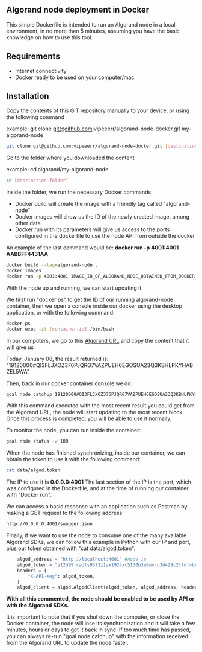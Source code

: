 
## __Algorand node deployment in Docker__

This simple Dockerfile is intended to run an Algorand node in a local environment, in no more than 5 minutes, assuming you have the basic knowledge on how to use this tool.

## Requirements
- Internet connectivity
- Docker ready to be used on your computer/mac

## Installation

Copy the contents of this GIT repository manually to your device, or using the following command

example: git clone git@github.com:vipeeerr/algorand-node-docker.git my-algorand-node
```sh
git clone git@github.com:vipeeerr/algorand-node-docker.git [destination-folder]
```
Go to the folder where you downloaded the content

example: cd algorand/my-algorand-node
```sh
cd [destination-folder]
```
Inside the folder, we run the necessary Docker commands.

- Docker build will create the image with a friendly tag called "algorand-node"
- Docker images will show us the ID of the newly created image, among other data
- Docker run with its parameters will give us access to the ports configured in the dockerfile to use the node API from outside the docker

An example of the last command would be:
__docker run -p 4001:4001 AABBFF4431AA__
```sh
docker build --tag=algorand-node .
docker images
docker run -p 4001:4001 IMAGE_ID_OF_ALGORAND_NODE_OBTAINED_FROM_DOCKER_IMAGES
```

With the node up and running, we can start updating it. 

We first run "docker ps" to get the ID of our running algorand-node container, then we open a console inside our docker using the desktop application, or with the following command:
```sh
docker ps
docker exec -it [container-id] /bin/bash
```
In our computers, we go to this [Algorand URL](https://algorand-catchpoints.s3.us-east-2.amazonaws.com/channel/mainnet/latest.catchpoint) and copy the content that it will give us

Today, January 08, the result returned is: "19120000#QI3FLJXOZ376PJQRG7VAZPUEH6EGOSUA23Q3KBHLPKYHABZEL5WA"

Then, back in our docker container console we do:
```sh
goal node catchup 19120000#QI3FLJXOZ376PJQRG7VAZPUEH6EGOSUA23Q3KBHLPKYHABZEL5WA
```
With this command executed with the most recent result you could get from the Algorand URL, the node will start updating to the most recent block. Once this process is completed, you will be able to use it normally.

To monitor the node, you can run inside the container:
```sh
goal node status -w 100
```
When the node has finished synchronizing, inside our container, we can obtain the token to use it with the following command:
```sh
cat data/algod.token
```
The IP to use it is __0.0.0.0:4001__
The last section of the IP is the port, which was configured in the Dockerfile, and at the time of running our container with "Docker run".

We can access a basic response with an application such as Postman by making a GET request to the following address:
```sh
http://0.0.0.0:4001/swagger.json
```
Finally, if we want to use the node to consume one of the many available Algorand SDKs, we can follow this example in Python with our IP and port, plus our token obtained with "cat data/algod.token".
```PYTHON
    algod_address = "http://localhost:4001" #node ip
    algod_token = "a12d99fcadfs9372z1ax1924xc5130b3e6nvcd3d429c2ffdfvbvc01h6f" #node token
    headers = {
        "X-API-Key": algod_token,
    }
    algod_client = algod.AlgodClient(algod_token, algod_address, headers)
```
__With all this commented, the node should be enabled to be used by API or with the Algorand SDKs.__

It is important to note that if you shut down the computer, or close the Docker container, the node will lose its synchronization and it will take a few minutes, hours or days to get it back in sync. If too much time has passed, you can always re-run "goal node catchup" with the information received from the Algorand URL to update the node faster.


